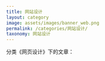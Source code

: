 ```yaml
---
title: 网站设计
layout: category
image: assets/images/banner_web.png
permalink: /categories/网站设计/
taxonomy: 网站设计
---
```


分类《网页设计》下的文章：